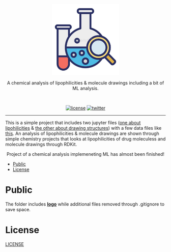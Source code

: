 

































<p align=center>
  <img height="222px" src="https://github.com/aurimas13/Chemical-analysis/blob/main/Public/CA.jpeg"/>
</p>
<p align=center>
  A chemical analysis of lipophilicities & molecule drawings including a bit of ML analysis.
</p>
<br>
<p align=center>
  <a href="https://github.com/aurimas13/Chemical-analysis/blob/main/LICENSE"><img alt="license" src="https://img.shields.io/npm/l/express"></a>
  <a href="https://twitter.com/AANausedas"><img alt="twitter" src=https://img.shields.io/twitter/follow/AANausedas?style=social"/></a>
</p>

------

This is a simple project that includes two jupyter files ([one about lipohilicities](https://github.com/aurimas13/Chemical-analysis/blob/main/physical_chemistry_lipophilicity.ipynb) & [the other about drawing structures](https://github.com/aurimas13/Chemical-analysis/blob/main/drawing_molecules.ipynb)) with a few data files like [this](https://github.com/aurimas13/Chemical-analysis/blob/main/lipophilicity_model.h5). An analysis of lipophilicities & molecule drawings are shown through simple chemistry projects that looks at lipophilicities of drug moleculess and molecule drawings through RDKit.
  

<p align="center">
  Project of a chemical analysis implemeneting ML has almost been finished!
</p>

- [Public](#Public)
- [License](#License)

# Public

The folder includes [**logo**](https://github.com/aurimas13/Chemical-analysis/blob/main/Public/CA.jpeg) while additional files removed through .gitignore to save space.
    
# License

[LICENSE](https://github.com/aurimas13/Chemical-analysis/blob/main/LICENSE)

